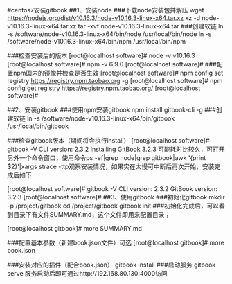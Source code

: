 #centos7安装gitbook
##1、安装node
###下载node安装包并解压
wget  https://nodejs.org/dist/v10.16.3/node-v10.16.3-linux-x64.tar.xz
xz -d node-v10.16.3-linux-x64.tar.xz
tar -xvf node-v10.16.3-linux-x64.tar
###创建软链
ln -s /software/node-v10.16.3-linux-x64/bin/node /usr/local/bin/node
ln -s /software/node-v10.16.3-linux-x64/bin/npm /usr/local/bin/npm

###检查安装后的版本
[root@localhost software]# node -v
v10.16.3
[root@localhost software]# npm -v
6.9.0
[root@localhost software]# 
###配置npm国内的镜像并检查是否生效
[root@localhost software]# npm config set registry https://registry.npm.taobao.org -g
[root@localhost software]# npm config get registry
https://registry.npm.taobao.org/
[root@localhost software]# 

##2、安装gitbook
###使用npm安装gitbook
npm install gitbook-cli -g
###创建软链
ln -s /software/node-v10.16.3-linux-x64/bin/gitbook /usr/local/bin/gitbook

###检查gitbook版本（期间将会执行install）
[root@localhost software]# gitbook -V
CLI version: 2.3.2
Installing GitBook 3.2.3
可能耗时比较久，可打开另外一个命令窗口，使用命令ps -ef|grep node|grep gitbook|awk '{print $2}'|xargs strace -ttp观察安装情况，如果实在太慢可中断后再次开始，安装完成后如下

[root@localhost software]# gitbook -V
CLI version: 2.3.2
GitBook version: 3.2.3
[root@localhost software]# 
##3、使用gitbook
###初始化gitbook
mkdir -p /project/gitbook
cd /project/gitbook
gitbook init
###初始化完成后，可以看到目录下有文件SUMMARY.md，这个文件即用来配置目录；

[root@localhost gitbook]# more SUMMARY.md 

###配置基本参数（新建book.json文件）可选
[root@localhost gitbook]# more book.json 

###安装对应的插件（配合book.json）
gitbook install
###启动服务
gitbook serve
服务启动后即可通过http://192.168.80.130:4000访问